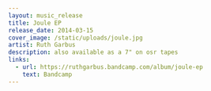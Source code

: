 ```yaml
---
layout: music_release
title: Joule EP
release_date: 2014-03-15
cover_image: /static/uploads/joule.jpg
artist: Ruth Garbus
description: also available as a 7" on osr tapes
links:
  - url: https://ruthgarbus.bandcamp.com/album/joule-ep
    text: Bandcamp
---
```

